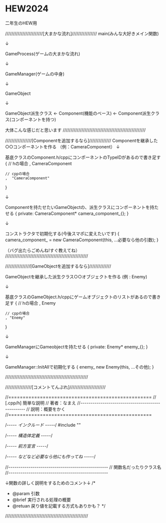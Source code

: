 # HEW2024
二年生のHEW用

////////////////////////[大まかな流れ]////////////////
main(みんな大好きメイン関数)

↓

GameProcess(ゲームの大まかな流れ)

↓

GameManager(ゲームの中身)

↓

GameObject			

↓

GameObject派生クラス	←	Component(機能のベース)	←	Component派生クラス(コンポーネントを持つ)

大体こんな感じだと思います
/////////////////////////////////////////////////////


/////////////////[Componentを追加するなら]//////////////
Componentを継承した○○コンポーネントを作る
（例：CameraComponent）
↓

基底クラスのComponent.h/cppにコンポーネントのTypeIDがあるので書き足す 
{ 
	// hの場合
 	, CameraComponent

	// cppの場合
 	,  "CameraComponent"
}

↓

Componentを持たせたいGameObjectの、派生クラスにコンポーネントを持たせる
{
private:
	CameraComponent* camera_component_{};
}

↓

コンストラクタで初期化する(今後スマポに変えたいです)
{
	camera_component_ = new CameraComponent(this, ...必要なら他の引数);
}


（バグ出たらごめんね!すぐ教えてね）
/////////////////////////////////////////////////////

////////////////[GameObjectを追加するなら]//////////////

GameObjectを継承した派生クラス○○オブジェクトを作る
(例 : Enemy)

↓

基底クラスのGameObject.h/cppにゲームオブジェクトのリストがあるので書き足す
{
	// hの場合
	,  Enemy

	// cppの場合
	, "Enemy"
}

↓

GameManagerにGameobjectを持たせる
{
private:
Enemy* enemy_{};
}

↓

GameManager::InitAllで初期化する
{
	enemy_ new Enemy(this, ...その他);
}


/////////////////////////////////////////////////////


/////////////////[コメントてんぷれ]///////////////////////

//==================================================
// [.cpp/h] 簡単な説明
// 著者：なまえ
//--------------------------------------------------
// 説明：概要をかく
//==================================================

/*----- インクルード -----*/
#include ""

/*----- 構造体定義 -----*/

/*----- 前方宣言 -----*/

/*----- などなど必要なら他にも作ってね -----*/


//--------------------------------------------------
// 関数名だったりクラス名
//--------------------------------------------------


↓関数の詳しく説明をするためのコメント↓
/* 
* @param	引数
* @brief	実行される処理の概要
* @retuan	戻り値を記載する方式もありかも？
*/

/////////////////////////////////////////////////////

